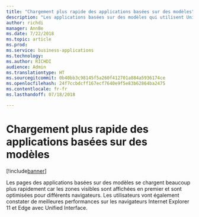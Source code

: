 ```yaml
---
title: "Chargement plus rapide des applications basées sur des modèles"
description: "Les applications basées sur des modèles qui utilisent Unified Interface sont optimisées pour les performances"
author: richdi
manager: AnnBe
ms.date: 7/22/2018
ms.topic: article
ms.prod: 
ms.service: business-applications
ms.technology: 
ms.author: RICHDI
audience: Admin
ms.translationtype: HT
ms.sourcegitcommit: 0b40bb3c98145f5a260f412701a884a5936174ce
ms.openlocfilehash: 24f7ccbdcff167ecf7640e9f5e83b62864ba2475
ms.contentlocale: fr-fr
ms.lasthandoff: 07/18/2018

---
```

# <a name="faster-loading-model-driven-apps"></a>Chargement plus rapide des applications basées sur des modèles


[!include[banner](../../includes/banner.md)]

Les pages des applications basées sur des modèles se chargent beaucoup plus rapidement car les zones visibles sont affichées en premier et sont optimisées pour différents navigateurs. Les utilisateurs vont également constater de meilleures performances sur les navigateurs Internet Explorer 11 et Edge avec Unified Interface.


